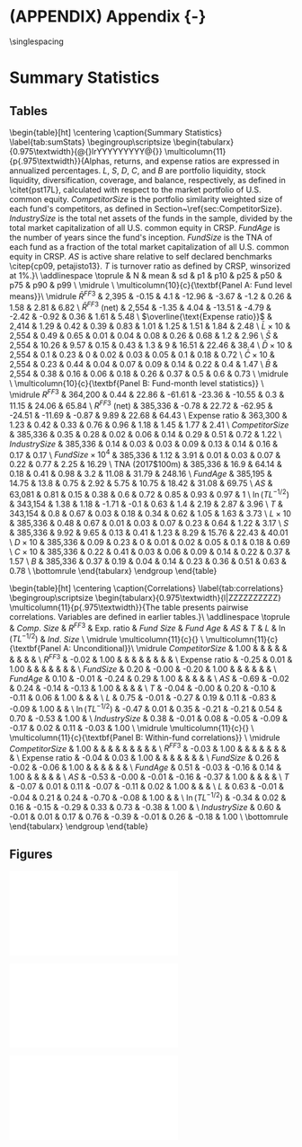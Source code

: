 # (APPENDIX) Appendix {-}

\singlespacing

# Summary Statistics




## Tables


\begin{table}[ht]
\centering
\caption{Summary Statistics} 
\label{tab:sumStats}
\begingroup\scriptsize
\begin{tabularx}{0.975\textwidth}{@{}lrYYYYYYYYY@{}}
  \multicolumn{11}{p{.975\textwidth}}{Alphas, returns, and expense ratios are expressed in annualized percentages. $L$, $S$, $D$, $C$, and $B$ are portfolio liquidity, stock liquidity, diversification, coverage, and balance, respectively, as defined in \citet{pst17L}, calculated with respect to the market portfolio of U.S. common equity. $CompetitorSize$ is the portfolio similarity weighted size of each fund's competitors, as defined in Section~\ref{sec:CompetitorSize}. $IndustrySize$ is the total net assets of the funds in the sample, divided by the total market capitalization of all U.S. common equity in CRSP. $FundAge$ is the number of years since the fund's inception. $FundSize$ is the TNA of each fund as a fraction of the total market capitalization of all U.S. common equity in CRSP. $AS$ is active share relative to self declared benchmarks \citep{cp09, petajisto13}. $T$ is turnover ratio as defined by CRSP, winsorized at 1\%.}\\
\addlinespace \toprule
 & N & mean & sd & p1 & p10 & p25 & p50 & p75 & p90 & p99 \\ 
  \midrule \\
 \multicolumn{10}{c}{\textbf{Panel A: Fund level means}}\\
 \midrule
$\bar{R}^{FF3}$ & 2,395 & -0.15 & 4.1 & -12.96 & -3.67 & -1.2 & 0.26 & 1.58 & 2.81 & 6.82 \\ 
  $\bar{R}^{FF3}$ (net) & 2,554 & -1.35 & 4.04 & -13.51 & -4.79 & -2.42 & -0.92 & 0.36 & 1.61 & 5.48 \\ 
  $\overline{\text{Expense ratio}}$ & 2,414 & 1.29 & 0.42 & 0.39 & 0.83 & 1.01 & 1.25 & 1.51 & 1.84 & 2.48 \\ 
  $\bar{L}\times 10$ & 2,554 & 0.49 & 0.65 & 0.01 & 0.04 & 0.08 & 0.26 & 0.68 & 1.2 & 2.96 \\ 
  $\bar{S}$ & 2,554 & 10.26 & 9.57 & 0.15 & 0.43 & 1.3 & 9 & 16.51 & 22.46 & 38.4 \\ 
  $\bar{D}\times 10$ & 2,554 & 0.1 & 0.23 & 0 & 0.02 & 0.03 & 0.05 & 0.1 & 0.18 & 0.72 \\ 
  $\bar{C}\times 10$ & 2,554 & 0.23 & 0.44 & 0.04 & 0.07 & 0.09 & 0.14 & 0.22 & 0.4 & 1.47 \\ 
  $\bar{B}$ & 2,554 & 0.38 & 0.16 & 0.06 & 0.18 & 0.26 & 0.37 & 0.5 & 0.6 & 0.73 \\ 
   \midrule \\
 \multicolumn{10}{c}{\textbf{Panel B: Fund-month level statistics}} \\
 \midrule $R^{FF3}$ & 364,200 & 0.44 & 22.86 & -61.61 & -23.36 & -10.55 & 0.3 & 11.15 & 24.06 & 65.84 \\ 
  $R^{FF3}$ (net) & 385,336 & -0.78 & 22.72 & -62.95 & -24.51 & -11.69 & -0.87 & 9.89 & 22.68 & 64.43 \\ 
  Expense ratio & 363,300 & 1.23 & 0.42 & 0.33 & 0.76 & 0.96 & 1.18 & 1.45 & 1.77 & 2.41 \\ 
  $CompetitorSize$ & 385,336 & 0.35 & 0.28 & 0.02 & 0.06 & 0.14 & 0.29 & 0.51 & 0.72 & 1.22 \\ 
  $IndustrySize$ & 385,336 & 0.14 & 0.03 & 0.03 & 0.09 & 0.13 & 0.14 & 0.16 & 0.17 & 0.17 \\ 
  $FundSize \times 10^4$ & 385,336 & 1.12 & 3.91 & 0.01 & 0.03 & 0.07 & 0.22 & 0.77 & 2.25 & 16.29 \\ 
  TNA (2017\$100m) & 385,336 & 16.9 & 64.14 & 0.18 & 0.41 & 0.98 & 3.2 & 11.08 & 31.79 & 248.16 \\ 
  $FundAge$ & 385,195 & 14.75 & 13.8 & 0.75 & 2.92 & 5.75 & 10.75 & 18.42 & 31.08 & 69.75 \\ 
  $AS$ & 63,081 & 0.81 & 0.15 & 0.38 & 0.6 & 0.72 & 0.85 & 0.93 & 0.97 & 1 \\ 
  $\ln(TL^{-1/2})$ & 343,154 & 1.38 & 1.18 & -1.71 & -0.1 & 0.63 & 1.4 & 2.19 & 2.87 & 3.96 \\ 
  $T$ & 343,154 & 0.8 & 0.67 & 0.03 & 0.18 & 0.34 & 0.62 & 1.05 & 1.63 & 3.73 \\ 
  $L\times 10$ & 385,336 & 0.48 & 0.67 & 0.01 & 0.03 & 0.07 & 0.23 & 0.64 & 1.22 & 3.17 \\ 
  $S$ & 385,336 & 9.92 & 9.65 & 0.13 & 0.41 & 1.23 & 8.29 & 15.76 & 22.43 & 40.01 \\ 
  $D\times 10$ & 385,336 & 0.09 & 0.23 & 0 & 0.01 & 0.02 & 0.05 & 0.1 & 0.18 & 0.69 \\ 
  $C\times 10$ & 385,336 & 0.22 & 0.41 & 0.03 & 0.06 & 0.09 & 0.14 & 0.22 & 0.37 & 1.57 \\ 
  $B$ & 385,336 & 0.37 & 0.19 & 0.04 & 0.14 & 0.23 & 0.36 & 0.51 & 0.63 & 0.78 \\ 
   \bottomrule
\end{tabularx}
\endgroup
\end{table}


\begin{table}[ht]
\centering
\caption{Correlations} 
\label{tab:correlations}
\begingroup\scriptsize
\begin{tabularx}{0.975\textwidth}{l|ZZZZZZZZZZ}
  \multicolumn{11}{p{.975\textwidth}}{The table presents pairwise correlations. Variables are defined in earlier tables.}\\
\addlinespace \toprule
 & $Comp.$ $Size$ & $R^{FF3}$ & Exp. ratio & $Fund$ $Size$ & $Fund$ $Age$ & $AS$ & $T$ & $L$ & $\ln(TL^{-1/2})$ & $Ind.$ $Size$ \\ 
  \midrule \multicolumn{11}{c}{} \\
 \multicolumn{11}{c}{\textbf{Panel A: Unconditional}}\\
 \midrule
$CompetitorSize$ & 1.00 &  &  &  &  &  &  &  &  &  \\ 
  $R^{FF3}$ & -0.02 & 1.00 &  &  &  &  &  &  &  &  \\ 
  Expense ratio & -0.25 & 0.01 & 1.00 &  &  &  &  &  &  &  \\ 
  $FundSize$ & 0.20 & -0.00 & -0.20 & 1.00 &  &  &  &  &  &  \\ 
  $FundAge$ & 0.10 & -0.01 & -0.24 & 0.29 & 1.00 &  &  &  &  &  \\ 
  $AS$ & -0.69 & -0.02 & 0.24 & -0.14 & -0.13 & 1.00 &  &  &  &  \\ 
  $T$ & -0.04 & -0.00 & 0.20 & -0.10 & -0.11 & 0.06 & 1.00 &  &  &  \\ 
  $L$ & 0.75 & -0.01 & -0.27 & 0.19 & 0.11 & -0.83 & -0.09 & 1.00 &  &  \\ 
  $\ln(TL^{-1/2})$ & -0.47 & 0.01 & 0.35 & -0.21 & -0.21 & 0.54 & 0.70 & -0.53 & 1.00 &  \\ 
  $IndustrySize$ & 0.38 & -0.01 & 0.08 & -0.05 & -0.09 & -0.17 & 0.02 & 0.11 & -0.03 & 1.00 \\ 
   \midrule \multicolumn{11}{c}{} \\
 \multicolumn{11}{c}{\textbf{Panel B: Within-fund correlations}} \\
 \midrule $CompetitorSize$ & 1.00 &  &  &  &  &  &  &  &  &  \\ 
  $R^{FF3}$ & -0.03 & 1.00 &  &  &  &  &  &  &  &  \\ 
  Expense ratio & -0.04 & 0.03 & 1.00 &  &  &  &  &  &  &  \\ 
  $FundSize$ & 0.26 & -0.02 & -0.06 & 1.00 &  &  &  &  &  &  \\ 
  $FundAge$ & 0.51 & -0.03 & -0.16 & 0.14 & 1.00 &  &  &  &  &  \\ 
  $AS$ & -0.53 & -0.00 & -0.01 & -0.16 & -0.37 & 1.00 &  &  &  &  \\ 
  $T$ & -0.07 & 0.01 & 0.11 & -0.07 & -0.11 & 0.02 & 1.00 &  &  &  \\ 
  $L$ & 0.63 & -0.01 & -0.04 & 0.21 & 0.24 & -0.70 & -0.08 & 1.00 &  &  \\ 
  $\ln(TL^{-1/2})$ & -0.34 & 0.02 & 0.16 & -0.15 & -0.29 & 0.33 & 0.73 & -0.38 & 1.00 &  \\ 
  $IndustrySize$ & 0.60 & -0.01 & 0.01 & 0.17 & 0.76 & -0.39 & -0.01 & 0.26 & -0.18 & 1.00 \\ 
   \bottomrule
\end{tabularx}
\endgroup
\end{table}


## Figures


![(\#fig:sampleCompleteness)Data Availability in the CRSP Mutual Fund Dataset. Number of share class level observations passing filters for identifying actively managed domestic equity funds. Note that consistent mtna records begin January 1991. Further, there were over 300 share classes added to the dataset in Jan 1991, whose returns come online Feb 1992. However, these added share classes do not have size and expense ratio information, so do not majorly influence the fund level dataset used in the analysis.](appendix-01-summary_files/figure-latex/sampleCompleteness-1.pdf) 


![(\#fig:rdateFreq)Fund report dates in Thomson. Time series plot of the number of funds reporting during a given month.](appendix-01-summary_files/figure-latex/rdateFreq-1.pdf) 


![(\#fig:industrySize)Time series of $CompetitorSize$. Cross-sectional mean of $CompetitorSize$ (scaled by 40 for exposition) against the time series of $IndustrySize$.](appendix-01-summary_files/figure-latex/industrySize-1.pdf) 
